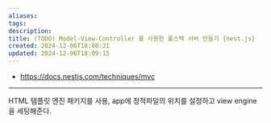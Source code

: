 ```yaml
---
aliases: 
tags: 
description:
title: (TODO) Model-View-Controller 를 사용한 풀스택 서버 만들기 {nest.js}
created: 2024-12-06T18:08:21
updated: 2024-12-06T18:09:15
---
```


- <https://docs.nestjs.com/techniques/mvc>

---

HTML 템플릿 엔진 패키지를 사용, app에 정적파일의 위치를 설정하고 view engine을 세팅해준다.
